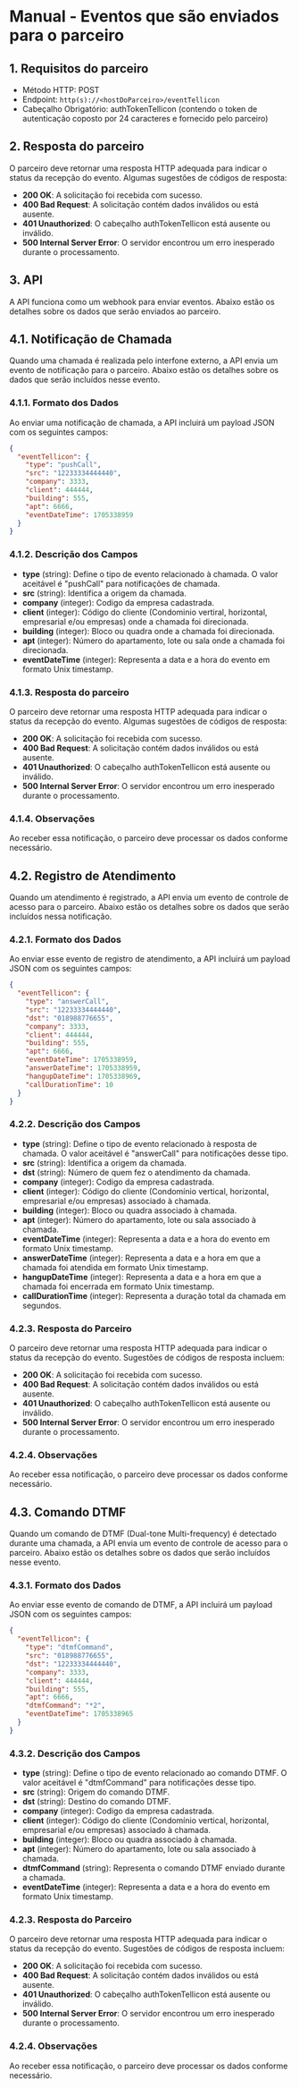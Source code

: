 # Manual - Eventos que são enviados para o parceiro

## 1. Requisitos do parceiro
- Método HTTP: POST
- Endpoint: `http(s)://<hostDoParceiro>/eventTellicon`
- Cabeçalho Obrigatório: authTokenTellicon (contendo o token de autenticação coposto por 24 caracteres e fornecido pelo parceiro)

## 2. Resposta do parceiro
O parceiro deve retornar uma resposta HTTP adequada para indicar o status da recepção do evento. Algumas sugestões de códigos de resposta:

- **200 OK**: A solicitação foi recebida com sucesso.
- **400 Bad Request**: A solicitação contém dados inválidos ou está ausente.
- **401 Unauthorized**: O cabeçalho authTokenTellicon está ausente ou inválido.
- **500 Internal Server Error**: O servidor encontrou um erro inesperado durante o processamento.

## 3. API
A API funciona como um webhook para enviar eventos. Abaixo estão os detalhes sobre os dados que serão enviados ao parceiro.

## 4.1. Notificação de Chamada
Quando uma chamada é realizada pelo interfone externo, a API envia um evento de notificação para o parceiro. Abaixo estão os detalhes sobre os dados que serão incluídos nesse evento.

### 4.1.1. Formato dos Dados
Ao enviar uma notificação de chamada, a API incluirá um payload JSON com os seguintes campos:

```json
{
  "eventTellicon": {
    "type": "pushCall",
    "src": "12233334444440",
    "company": 3333, 
    "client": 444444,
    "building": 555,
    "apt": 6666,
    "eventDateTime": 1705338959
  }
}
```

### 4.1.2. Descrição dos Campos
- **type** (string): Define o tipo de evento relacionado à chamada. O valor aceitável é "pushCall" para notificações de chamada.
- **src** (string): Identifica a origem da chamada.
- **company** (integer): Codigo da empresa cadastrada.
- **client** (integer): Código do cliente (Condominio vertiral, horizontal, empresarial e/ou empresas) onde a chamada foi direcionada.
- **building** (integer): Bloco ou quadra onde a chamada foi direcionada.
- **apt** (integer): Número do apartamento, lote ou sala onde a chamada foi direcionada.
- **eventDateTime** (integer): Representa a data e a hora do evento em formato Unix timestamp.

### 4.1.3. Resposta do parceiro
O parceiro deve retornar uma resposta HTTP adequada para indicar o status da recepção do evento. Algumas sugestões de códigos de resposta:

- **200 OK**: A solicitação foi recebida com sucesso.
- **400 Bad Request**: A solicitação contém dados inválidos ou está ausente.
- **401 Unauthorized**: O cabeçalho authTokenTellicon está ausente ou inválido.
- **500 Internal Server Error**: O servidor encontrou um erro inesperado durante o processamento.

### 4.1.4. Observações
Ao receber essa notificação, o parceiro deve processar os dados conforme necessário.

## 4.2. Registro de Atendimento

Quando um atendimento é registrado, a API envia um evento de controle de acesso para o parceiro. Abaixo estão os detalhes sobre os dados que serão incluídos nessa notificação.

### 4.2.1. Formato dos Dados

Ao enviar esse evento de registro de atendimento, a API incluirá um payload JSON com os seguintes campos:

```json
{
  "eventTellicon": {
    "type": "answerCall",
    "src": "12233334444440",
    "dst": "018988776655",
    "company": 3333, 
    "client": 444444,
    "building": 555,
    "apt": 6666,
    "eventDateTime": 1705338959,
    "answerDateTime": 1705338959,
    "hangupDateTime": 1705338969,
    "callDurationTime": 10
  }
}
```

### 4.2.2. Descrição dos Campos
- **type** (string): Define o tipo de evento relacionado à resposta de chamada. O valor aceitável é "answerCall" para notificações desse tipo.
- **src** (string): Identifica a origem da chamada.
- **dst** (string): Número de quem fez o atendimento da chamada.
- **company** (integer): Codigo da empresa cadastrada.
- **client** (integer): Código do cliente (Condomínio vertical, horizontal, empresarial e/ou empresas) associado à chamada.
- **building** (integer): Bloco ou quadra associado à chamada.
- **apt** (integer): Número do apartamento, lote ou sala associado à chamada.
- **eventDateTime** (integer): Representa a data e a hora do evento em formato Unix timestamp.
- **answerDateTime** (integer): Representa a data e a hora em que a chamada foi atendida em formato Unix timestamp.
- **hangupDateTime** (integer): Representa a data e a hora em que a chamada foi encerrada em formato Unix timestamp.
- **callDurationTime** (integer): Representa a duração total da chamada em segundos.

### 4.2.3. Resposta do Parceiro
O parceiro deve retornar uma resposta HTTP adequada para indicar o status da recepção do evento. Sugestões de códigos de resposta incluem:

- **200 OK**: A solicitação foi recebida com sucesso.
- **400 Bad Request**: A solicitação contém dados inválidos ou está ausente.
- **401 Unauthorized**: O cabeçalho authTokenTellicon está ausente ou inválido.
- **500 Internal Server Error**: O servidor encontrou um erro inesperado durante o processamento.

### 4.2.4. Observações
Ao receber essa notificação, o parceiro deve processar os dados conforme necessário.

## 4.3. Comando DTMF

Quando um comando de DTMF (Dual-tone Multi-frequency) é detectado durante uma chamada, a API envia um evento de controle de acesso para o parceiro. Abaixo estão os detalhes sobre os dados que serão incluídos nesse evento.

### 4.3.1. Formato dos Dados

Ao enviar esse evento de comando de DTMF, a API incluirá um payload JSON com os seguintes campos:

```json
{
  "eventTellicon": {
    "type": "dtmfCommand",
    "src": "018988776655",
    "dst": "12233334444440",
    "company": 3333, 
    "client": 444444,
    "building": 555,
    "apt": 6666,
    "dtmfCommand": "*2",
    "eventDateTime": 1705338965
  }
}
```
### 4.3.2. Descrição dos Campos
- **type** (string): Define o tipo de evento relacionado ao comando DTMF. O valor aceitável é "dtmfCommand" para notificações desse tipo.
- **src** (string): Origem do comando DTMF.
- **dst** (string): Destino do comando DTMF.
- **company** (integer): Codigo da empresa cadastrada.
- **client** (integer): Código do cliente (Condomínio vertical, horizontal, empresarial e/ou empresas) associado à chamada.
- **building** (integer): Bloco ou quadra associado à chamada.
- **apt** (integer): Número do apartamento, lote ou sala associado à chamada.
- **dtmfCommand** (string): Representa o comando DTMF enviado durante a chamada.
- **eventDateTime** (integer): Representa a data e a hora do evento em formato Unix timestamp.

### 4.2.3. Resposta do Parceiro
O parceiro deve retornar uma resposta HTTP adequada para indicar o status da recepção do evento. Sugestões de códigos de resposta incluem:

- **200 OK**: A solicitação foi recebida com sucesso.
- **400 Bad Request**: A solicitação contém dados inválidos ou está ausente.
- **401 Unauthorized**: O cabeçalho authTokenTellicon está ausente ou inválido.
- **500 Internal Server Error**: O servidor encontrou um erro inesperado durante o processamento.

### 4.2.4. Observações
Ao receber essa notificação, o parceiro deve processar os dados conforme necessário.
